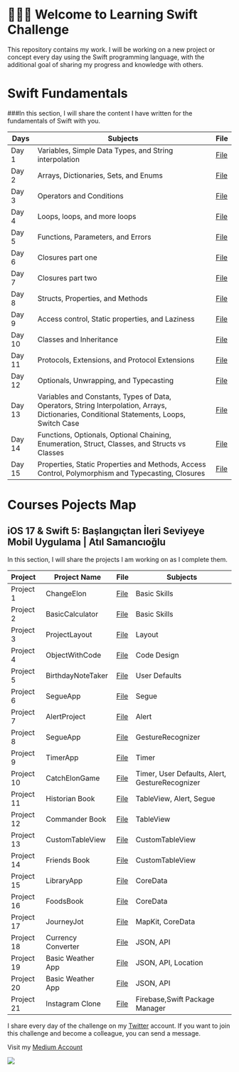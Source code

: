  <!--
# Current Challenge 1/100 - 29.09.2023
-->
# 👨🏻‍💻 Welcome to Learning Swift Challenge 

This repository contains my work. I will be working on a new project or concept every day using the Swift programming language, with the additional goal of sharing my progress and knowledge with others.


# Swift Fundamentals
###In this section, I will share the content I have written for the fundamentals of Swift with you.

| Days | Subjects                                        | File                                                                                                                                                        |
|------|-----------------------------------------------|-------------------------------------------------------------------------------------------------------------------------------------------------------------|
|Day 1| Variables, Simple Data Types, and String interpolation | [File](https://tls.tc/VlfCm) |
| Day 2  | Arrays, Dictionaries, Sets, and Enums           | [File](https://tls.tc/k7S9t) |
| Day 3  | Operators and Conditions                       | [File](https://tls.tc/RbjNc) |
| Day 4  | Loops, loops, and more loops                   | [File](https://tls.tc/gCYhF) |
| Day 5 | Functions, Parameters, and Errors               | [File](https://tls.tc/lm7Rz) |
| Day 6  | Closures part one                              | [File](https://tls.tc/a472B) |
| Day 7  | Closures part two                              | [File](https://tls.tc/lIOgf) |
| Day 8  | Structs, Properties, and Methods               | [File](https://tls.tc/NVeN2) |
| Day 9  | Access control, Static properties, and Laziness | [File](https://tls.tc/AEoid) |
| Day 10 | Classes and Inheritance                       | [File](https://tls.tc/9n5Y7) |
| Day 11 | Protocols, Extensions, and Protocol Extensions | [File](https://tls.tc/y3eFb) |
| Day 12 | Optionals, Unwrapping, and Typecasting         | [File](https://tls.tc/U6ooT) |
| Day 13 | Variables and Constants, Types of Data, Operators, String Interpolation, Arrays, Dictionaries, Conditional Statements, Loops, Switch Case | [File](https://tls.tc/VTK68) |
| Day 14 | Functions, Optionals, Optional Chaining, Enumeration, Struct, Classes, and Structs vs Classes | [File](https://tls.tc/aZIOo) |
| Day 15 | Properties, Static Properties and Methods, Access Control, Polymorphism and Typecasting, Closures | [File](https://tls.tc/pviai) |






# Courses Pojects Map
## iOS 17 & Swift 5: Başlangıçtan İleri Seviyeye Mobil Uygulama | Atıl Samancıoğlu


In this section, I will share the projects I am working on as I complete them.

| Project   | Project Name       | File                                                                                                      | Subjects     |  
|:----------|--------------------|-----------------------------------------------------------------------------------------------------------|--------------|
| Project 1 | ChangeElon         | [File](https://github.com/ahmettunahanbekdas/100DaysOfSwift/tree/main/Project%202-%20ChangeElon)          | Basic Skills |
| Project 2 | BasicCalculator    | [File](https://github.com/ahmettunahanbekdas/100DaysOfSwift/tree/main/Project%201-%20Calculator)          | Basic Skills |
| Project 3 | ProjectLayout      | [File](https://github.com/ahmettunahanbekdas/100DaysOfSwift/tree/main/Project%203-%20ProjectLayout)       | Layout       |
| Project 4 | ObjectWithCode     | [File](https://github.com/ahmettunahanbekdas/100DaysOfSwift/tree/main/Project%204-%20ObjectWithCode)      | Code Design  |
| Project 5 | BirthdayNoteTaker  | [File](https://github.com/ahmettunahanbekdas/100DaysOfSwift/tree/main/Project%205-%20BirthdayNoteTaker)   | User Defaults|
| Project 6 | SegueApp           | [File](https://github.com/ahmettunahanbekdas/100DaysOfSwift/tree/main/Project%206-%20SegueApp)            | Segue        |
| Project 7 | AlertProject       | [File](https://github.com/ahmettunahanbekdas/100DaysOfSwift/tree/main/Project%207-%20AlertProject)        | Alert        |
| Project 8 | SegueApp           | [File](https://github.com/ahmettunahanbekdas/100DaysOfSwift/tree/main/Project%208-%20GestureRecognizerApp)| GestureRecognizer|
| Project 9 | TimerApp           | [File](https://github.com/ahmettunahanbekdas/100DaysOfSwift/tree/main/Project%209-%20Timer%20Project)     | Timer |
| Project 10 | CatchElonGame     | [File](https://github.com/ahmettunahanbekdas/100DaysOfSwift/tree/main/Project%2010-%20CatchElon)          | Timer, User Defaults, Alert, GestureRecognizer|
| Project 11 | Historian Book           | [File](https://github.com/ahmettunahanbekdas/100DaysOfSwift/tree/main/Project%2011-%20HistorianBook%20)| TableView, Alert, Segue|
| Project 12 | Commander Book    | [File](https://github.com/ahmettunahanbekdas/100DaysOfSwift/tree/main/Project%2012-%20CommanderBook)| TableView|
| Project 13 | CustomTableView         | [File](https://github.com/ahmettunahanbekdas/100DaysOfSwift/tree/main/Project%2013-%20CustomTableView)| CustomTableView |
| Project 14 | Friends Book           | [File](https://github.com/ahmettunahanbekdas/100DaysOfSwift/tree/main/Project%2014-%20FriendsBook)| CustomTableView |
| Project 15 | LibraryApp          | [File](https://github.com/ahmettunahanbekdas/100DaysOfSwift/tree/main/Project%2015-%20LibraryApp)| CoreData |
| Project 16 | FoodsBook        | [File](https://github.com/ahmettunahanbekdas/100DaysOfSwift/tree/main/Project%2016-%20FoodsBook)| CoreData |
| Project 17 | JourneyJot        | [File](https://github.com/ahmettunahanbekdas/LearningSwift/tree/main/Project%2017-%20JourneyJot)| MapKit, CoreData |
| Project 18 | Currency Converter  | [File](https://github.com/ahmettunahanbekdas/LearningSwift/tree/main/Project%2018-%20CurrencyConverter)| JSON, API 
| Project 19 | Basic Weather App  | [File](https://github.com/ahmettunahanbekdas/LearningSwift/tree/main/Project%2019-%20BasicWeatherApp)| JSON, API, Location|
| Project 20 | Basic Weather App  | [File](https://github.com/ahmettunahanbekdas/LearningSwift/tree/main/Project%2020-%20APIexample)| JSON, API|
| Project 21 | Instagram Clone  | [File](https://github.com/ahmettunahanbekdas/LearningSwift/tree/main/Project%2021-%20BasicInstagramClone)| Firebase,Swift Package Manager|





I share every day of the challenge on my [Twitter](https://twitter.com/tunahanbekdass) account. If you want to join this challenge and become a colleague, you can send a message.

Visit my [Medium Account](https://medium.com/@tunahanbekdas) 

<img src="https://c.tenor.com/sWEUdV5LQdkAAAAC/yes-apple.gif">
